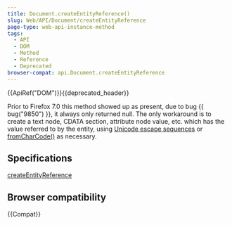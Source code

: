 ```yaml
---
title: Document.createEntityReference()
slug: Web/API/Document/createEntityReference
page-type: web-api-instance-method
tags:
  - API
  - DOM
  - Method
  - Reference
  - Deprecated
browser-compat: api.Document.createEntityReference
---
```

{{ApiRef("DOM")}}{{deprecated_header}}

Prior to Firefox 7.0 this method showed up as present, due to bug {{ bug("9850") }}, it always only returned null. The only workaround is to create a text node, CDATA section, attribute node value, etc. which has the value referred to by the entity, using [Unicode escape sequences](/en-US/docs/Web/JavaScript/Guide/Grammar_and_types#unicode_escape_sequences) or [fromCharCode()](/en-US/docs/Web/JavaScript/Reference/Global_Objects/String/fromCharCode) as necessary.

## Specifications

[createEntityReference](https://www.w3.org/TR/DOM-Level-3-Core/core.html#ID-392B75AE)

## Browser compatibility

{{Compat}}
